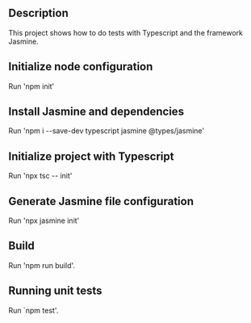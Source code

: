 ## Description

This project shows how to do tests with Typescript and the framework Jasmine.

## Initialize node configuration 

Run 'npm init'

## Install Jasmine and dependencies 

Run 'npm i --save-dev typescript jasmine @types/jasmine'

## Initialize project with Typescript 

Run 'npx tsc -- init'

## Generate Jasmine file configuration 

Run 'npx jasmine init'

## Build

Run 'npm run build'.

## Running unit tests

Run `npm test'.
